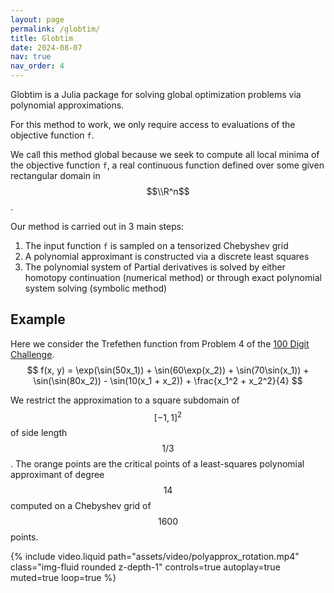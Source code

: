 ```yaml
---
layout: page
permalink: /globtim/
title: Globtim
date: 2024-08-07
nav: true
nav_order: 4
---
```


Globtim is a Julia package for solving global optimization problems via polynomial approximations.

For this method to work, we only require access to evaluations of the objective function `f`.

We call this method global because we seek to compute all local minima of the objective function `f`, a real continuous
function defined over some given rectangular domain in $$\\R^n$$.

Our method is carried out in 3 main steps:

1. The input function `f` is sampled on a tensorized Chebyshev grid
2. A polynomial approximant is constructed via a discrete least squares
3. The polynomial system of Partial derivatives is solved by either homotopy continuation (numerical method) or through
   exact polynomial system solving (symbolic method)

## Example

Here we consider the Trefethen function from Problem 4 of the [100 Digit Challenge](https://en.wikipedia.org/wiki/Hundred-dollar,_Hundred-digit_Challenge_problems).
$$
f(x, y) = \exp(\sin(50x_1)) + \sin(60\exp(x_2)) + \sin(70\sin(x_1)) + \sin(\sin(80x_2)) - \sin(10(x_1 + x_2)) + \frac{x_1^2 + x_2^2}{4}
$$

We restrict the approximation to a square subdomain of $$[-1, 1]^2$$ of side length $$1/3$$. 
The orange points are the critical points of a least-squares polynomial approximant of degree $$14$$ computed on a Chebyshev grid of $$1600$$ points.


<div class="row mt-3">
    <div class="col-sm mt-3 mt-md-0">
        {% include video.liquid path="assets/video/polyapprox_rotation.mp4" 
                      class="img-fluid rounded z-depth-1"
                      controls=true
                      autoplay=true
                      muted=true
                      loop=true %}
    </div>
</div>
